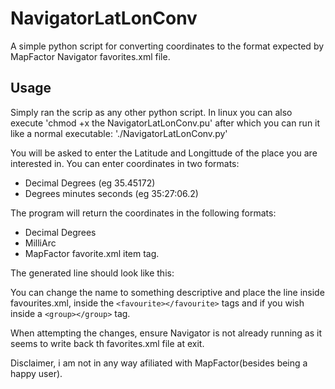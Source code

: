# NavigatorLatLonConv
A simple python script for converting coordinates to the format expected by MapFactor Navigator favorites.xml file.

## Usage

Simply ran the scrip as any other python script.
In linux you can also execute 'chmod +x the NavigatorLatLonConv.pu' after which you can run it like a normal executable:
'./NavigatorLatLonConv.py'

You will be asked to enter the Latitude and Longittude of the place you are interested in.
You can enter coordinates in two formats:
- Decimal Degrees (eg 35.45172)
- Degrees minutes seconds (eg 35:27:06.2)

The program will return the coordinates in the following formats:
- Decimal Degrees
- MilliArc
- MapFactor favorite.xml item tag.

The generated line should look like this:
<item name="Enter Name Here" lat="90784432" lon="127626224" />

You can change the name to something descriptive and place the line inside favourites.xml, inside the `<favourite></favourite>` tags and if you wish inside a `<group></group>` tag.

When attempting the changes, ensure Navigator is not already running as it seems to write back th favorites.xml file at exit.

Disclaimer, i am not in any way afiliated with MapFactor(besides being a happy user).
